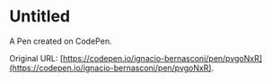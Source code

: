 # Untitled

A Pen created on CodePen.

Original URL: [https://codepen.io/ignacio-bernasconi/pen/pvgoNxR](https://codepen.io/ignacio-bernasconi/pen/pvgoNxR).

